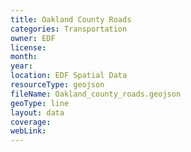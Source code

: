 ```yaml
---
title: Oakland County Roads
categories: Transportation
owner: EDF
license:
month:
year:
location: EDF Spatial Data
resourceType: geojson
fileName: Oakland_county_roads.geojson
geoType: line
layout: data
coverage:
webLink:
---
```

